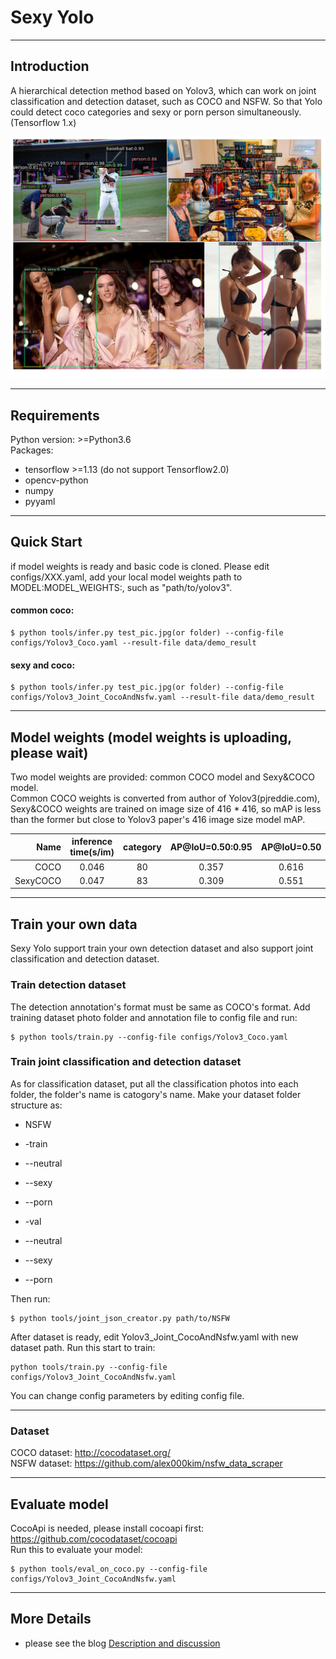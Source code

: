 # Sexy Yolo

****************

## Introduction

A hierarchical detection method based on Yolov3, which can work on joint classification and detection dataset, such as 
COCO and NSFW. So that Yolo could detect coco categories and sexy or porn person simultaneously. (Tensorflow 1.x) 

<div align="center">
  <img src="data/YoloDemo.jpg" width="800" /> 
</div>

****************

## Requirements

Python version: >=Python3.6  
Packages:  
- tensorflow >=1.13 (do not support Tensorflow2.0)
- opencv-python
- numpy
- pyyaml

****************

## Quick Start

if model weights is ready and basic code is cloned. Please edit configs/XXX.yaml, add your local model weights path to MODEL:MODEL_WEIGHTS:, such as "path/to/yolov3".

#### common coco:  
```bashrc
$ python tools/infer.py test_pic.jpg(or folder) --config-file configs/Yolov3_Coco.yaml --result-file data/demo_result
```
#### sexy and coco:
```bashrc
$ python tools/infer.py test_pic.jpg(or folder) --config-file configs/Yolov3_Joint_CocoAndNsfw.yaml --result-file data/demo_result
```
****************

## Model weights (model weights is uploading, please wait)

Two model weights are provided: common COCO model and Sexy&COCO model.  
Common COCO weights is converted from author of Yolov3(pjreddie.com), Sexy&COCO weights are trained on image size of 416 * 416, so mAP is less than the former but close to Yolov3 paper's 416 image size model mAP. 

    
Name|inference time(s/im)|category|AP@IoU=0.50:0.95|AP@IoU=0.50|AP@IoU=0.75|download   
------:|:------:|:------:|:------:|:------:|:------:|:------:
COCO|0.046|80|0.357|0.616|0.376|[model]()  
SexyCOCO|0.047|83|0.309|0.551|0.308|[model](https://drive.google.com/open?id=1ZxgDB-oHJEKf3Oq_uc0ePDffo_2rqxRI) 

****************

## Train your own data

Sexy Yolo support train your own detection dataset and also support joint classification and detection dataset.  

### Train detection dataset
The detection annotation's format must be same as COCO's format. Add training dataset photo folder and annotation file to config file and run:
```bashrc
$ python tools/train.py --config-file configs/Yolov3_Coco.yaml
```
### Train joint classification and detection dataset

As for classification dataset, put all the classification photos into each folder, the folder's name is catogory's name. Make your dataset folder structure as:

- NSFW
- -train
- --neutral
- --sexy
- --porn

- -val
- --neutral
- --sexy
- --porn

Then run:
```bashrc
$ python tools/joint_json_creator.py path/to/NSFW
```
After dataset is ready, edit Yolov3_Joint_CocoAndNsfw.yaml with new dataset path. Run this start to train:
```bashrc
python tools/train.py --config-file configs/Yolov3_Joint_CocoAndNsfw.yaml
```

You can change config parameters by editing config file.
 
****************

### Dataset

COCO dataset: http://cocodataset.org/  
NSFW dataset: https://github.com/alex000kim/nsfw_data_scraper

****************

## Evaluate model

CocoApi is needed, please install cocoapi first: https://github.com/cocodataset/cocoapi  
Run this to evaluate your model:
```bashrc
$ python tools/eval_on_coco.py --config-file configs/Yolov3_Joint_CocoAndNsfw.yaml
```
****************
## More Details

- please see the blog [Description and discussion]()